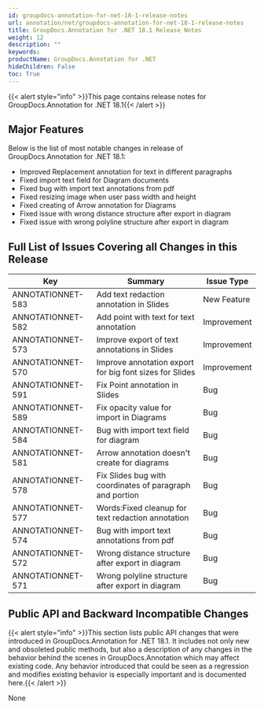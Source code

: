 ```yaml
---
id: groupdocs-annotation-for-net-18-1-release-notes
url: annotation/net/groupdocs-annotation-for-net-18-1-release-notes
title: GroupDocs.Annotation for .NET 18.1 Release Notes
weight: 12
description: ""
keywords: 
productName: GroupDocs.Annotation for .NET
hideChildren: False
toc: True
---
```


{{< alert style="info" >}}This page contains release notes for GroupDocs.Annotation for .NET 18.1{{< /alert >}}

## Major Features

Below is the list of most notable changes in release of GroupDocs.Annotation for .NET 18.1:

*   Improved Replacement annotation for text in different paragraphs
*   Fixed import text field for Diagram documents
*   Fixed bug with import text annotations from pdf
*   Fixed resizing image when user pass width and height
*   Fixed creating of Arrow annotation for Diagrams
*   Fixed issue with wrong distance structure after export in diagram
*   Fixed issue with wrong polyline structure after export in diagram

## Full List of Issues Covering all Changes in this Release

| Key | Summary | Issue Type |
| --- | --- | --- |
| ANNOTATIONNET-583 | Add text redaction annotation in Slides | New Feature |
| ANNOTATIONNET-582 | Add point with text for text annotation | Improvement |
| ANNOTATIONNET-573 | Improve export of text annotations in Slides | Improvement |
| ANNOTATIONNET-570 | Improve annotation export for big font sizes for Slides | Improvement |
| ANNOTATIONNET-591 | Fix Point annotation in Slides | Bug |
| ANNOTATIONNET-589 | Fix opacity value for import in Diagrams | Bug |
| ANNOTATIONNET-584 | Bug with import text field for diagram | Bug |
| ANNOTATIONNET-581 | Arrow annotation doesn't create for diagrams | Bug |
| ANNOTATIONNET-578 | Fix Slides bug with coordinates of paragraph and portion | Bug |
| ANNOTATIONNET-577 | Words:Fixed cleanup for text redaction annotation | Bug |
| ANNOTATIONNET-574 | Bug with import text annotations from pdf | Bug |
| ANNOTATIONNET-572 | Wrong distance structure after export in diagram | Bug |
| ANNOTATIONNET-571 | Wrong polyline structure after export in diagram | Bug |

## Public API and Backward Incompatible Changes

{{< alert style="info" >}}This section lists public API changes that were introduced in GroupDocs.Annotation for .NET 18.1. It includes not only new and obsoleted public methods, but also a description of any changes in the behavior behind the scenes in GroupDocs.Annotation which may affect existing code. Any behavior introduced that could be seen as a regression and modifies existing behavior is especially important and is documented here.{{< /alert >}}

None

